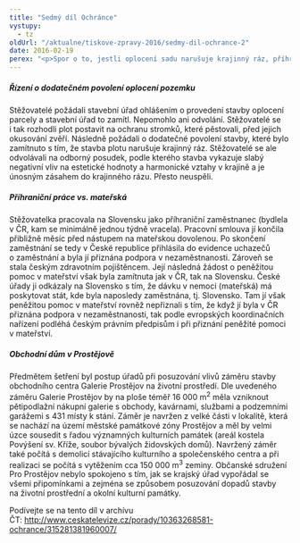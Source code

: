 ```yaml
---
title: "Sedmý díl Ochránce"
vystupy:
  - tz
oldUrl: "/aktualne/tiskove-zpravy-2016/sedmy-dil-ochrance-2"
date: 2016-02-19
perex: "<p>Spor o to, jestli oplocení sadu narušuje krajinný ráz, příhraniční pracovnice, které Česká ani Slovenská republika nechtěly přiznat mateřskou, a snaha občanského sdružení o řádné posouzení záměru stavby obchodního centra – sledujte v neděli 21. 2. sedmý díl pořadu Ochránce na ČT2 v 18:15 h. Reprízy pořadu uvidíte na ČT2 ve čtvrtek v 19:00 h a v pátek ve 14:05 h.</p>"
---
```


<!-- imported from the old website -->

<h5>Řízení o dodatečném povolení oplocení pozemku</h5> <p>Stěžovatelé požádali stavební úřad ohlášením o provedení stavby oplocení parcely a stavební úřad to zamítl. Nepomohlo ani odvolání. Stěžovatelé se i tak rozhodli plot postavit na ochranu stromků, které pěstovali, před jejich okusování zvěří. Následně požádali o dodatečné povolení stavby, které bylo zamítnuto s tím, že stavba plotu narušuje krajinný ráz. Stěžovatelé se ale odvolávali na odborný posudek, podle kterého stavba vykazuje slabý negativní vliv na estetické hodnoty a harmonické vztahy v krajině a je únosným zásahem do krajinného rázu. Přesto neuspěli.</p> <h5>Příhraniční práce vs. mateřská</h5> <p>Stěžovatelka pracovala na Slovensku jako příhraniční zaměstnanec (bydlela v ČR, kam se minimálně jednou týdně vracela). Pracovní smlouva jí končila přibližně měsíc před nástupem na mateřskou dovolenou. Po skončení zaměstnání se tedy v České republice přihlásila do evidence uchazečů o zaměstnání a byla jí přiznána podpora v nezaměstnanosti. Zároveň se stala českým zdravotním pojištěncem. Její následná žádost o peněžitou pomoc v mateřství však byla zamítnuta jak v ČR, tak na Slovensku. České úřady ji odkázaly na Slovensko s tím, že dávku v nemoci (mateřská) má poskytovat stát, kde byla naposledy zaměstnána, tj. Slovensko. Tam jí však peněžitou pomoc v mateřství rovněž nepřiznali s tím, že když jí byla v ČR přiznána podpora v nezaměstnanosti, tak podle evropských koordinačních nařízení podléhá českým právním předpisům i při přiznání peněžité pomoci v mateřství.</p> <h5>Obchodní dům v Prostějově</h5> <p>Předmětem šetření byl postup úřadů při posuzování vlivů záměru stavby obchodního centra Galerie Prostějov na životní prostředí. Dle uvedeného záměru Galerie Prostějov by na ploše téměř 16 000 m<sup>2</sup> měla vzniknout pětipodlažní nákupní galerie s obchody, kavárnami, službami a podzemními garážemi s 431 místy k stání. Záměr je navržen z velké části v lokalitě, která se nachází na území městské památkové zóny Prostějov a měl by velmi úzce sousedit s řadou významných kulturních památek (areál kostela Povýšení sv. Kříže, soubor bývalých židovských domů). Navržený záměr také počítá s demolicí stávajícího kulturního a společenského centra a při realizaci se počítá s vytěžením cca 150 000 m<sup>3</sup> zeminy. Občanské sdružení Pro Prostějov nebylo spokojeno s tím, jak se krajský úřad vypořádal se všemi připomínkami a zejména se způsobem posuzování dopadů stavby na životní prostřední a okolní kulturní památky.</p><p>Podívejte se na tento díl v archívu ČT: <a title="Otevření do nového okna" href="http://www.ceskatelevize.cz/porady/10363268581-ochrance/315281381960007/" target="_blank">http://www.ceskatelevize.cz/porady/10363268581-ochrance/315281381960007/</a> </p><p></p>
